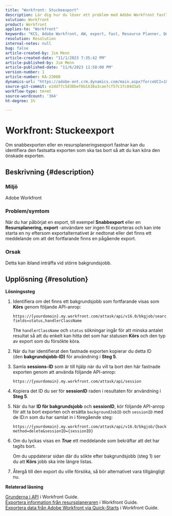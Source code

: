 ```yaml
---
title: "Workfront: Stuckeexport"
description: Lär dig hur du löser ett problem med Adobe Workfront fastlagda export.
solution: Workfront
product: Workfront
applies-to: "Workfront"
keywords: "KCS, Adobe Workfront, AW, export, fast, Resource Planner, Quick-start, API, Troubleshooting"
resolution: Resolution
internal-notes: null
bug: false
article-created-by: Jim Menn
article-created-date: "11/1/2023 7:35:42 PM"
article-published-by: Jim Menn
article-published-date: "11/6/2023 11:58:00 PM"
version-number: 1
article-number: KA-23080
dynamics-url: "https://adobe-ent.crm.dynamics.com/main.aspx?forceUCI=1&pagetype=entityrecord&etn=knowledgearticle&id=f76869d7-ed78-ee11-8179-6045bd006268"
source-git-commit: e2dd77c5d30bef6b1638a3cae7cf57c1fc84d3a5
workflow-type: tm+mt
source-wordcount: '364'
ht-degree: 1%

---
```


# Workfront: Stuckeexport


Om snabbexporten eller en resursplaneringsexport fastnar kan du identifiera den fastsatta exporten som ska tas bort så att du kan köra den önskade exporten.

## Beskrivning {#description}


### Miljö

Adobe Workfront



### Problem/symtom

När du har påbörjat en export, till exempel <b>Snabbexport</b> eller en <b>Resursplanering, export</b> -användare ser ingen fil exporteras och kan inte starta en ny eftersom exportalternativet är nedtonat eller det finns ett meddelande om att det fortfarande finns en pågående export.



### Orsak

Detta kan ibland inträffa vid större bakgrundsjobb.


## Upplösning {#resolution}


<b>Lösningssteg</b>



1. Identifiera om det finns ett bakgrundsjobb som fortfarande visas som <b>Körs</b> genom följande API-anrop:


   ```
   https://{yourdomain}.my.workfront.com/attask/api/v16.0/bkgjob/search?fields=status,handlerClassName
   ```




   The `handlerClassName` och `status` sökningar ingår för att minska antalet resultat så att du enkelt kan hitta det som har statusen <b>Körs</b> och den typ av export som du försökte köra.

1. När du har identifierat den fastnade exporten kopierar du detta ID (den <b>bakgrundsjobb-ID)</b> för användning i <b>Steg 5</b>.

1. Samla <b>sessions-ID</b> som är till hjälp när du vill ta bort den här fastnade exporten genom att använda följande API-anrop:


   ```
   https://{yourdomain}.my.workfront.com/attask/api/session
   ```




1. Kopiera det ID du ser för <b>sessionID</b> raden i resultaten för användning i <b>Steg 5</b>.

1. När du har <b>ID för bakgrundsjobb</b> och <b>sessionID</b>, kör följande API-anrop för att ta bort exporten och ersätta `backgroundJobID` och `sessionID` med de ID:n som du har samlat in i föregående steg:


   ```
   https://{yourdomain}.my.workfront.com/attask/api/v16.0/bkgjob/{backgroundJobID}?method=delete&sessionID={sessionID}
   ```




1. Om du lyckas visas en <b>*True</b>* ett meddelande som bekräftar att det har tagits bort.

   Om du uppdaterar sidan där du sökte efter bakgrundsjobb (steg 1) ser du att <b>Körs</b> jobb ska inte längre listas.

1. Återgå till den export du ville försöka, så bör alternativet vara tillgängligt nu.



<b>Relaterad läsning</b>

[Grunderna i API](https://experienceleague.adobe.com/docs/workfront/using/adobe-workfront-api/api-general-information/api-basics.html) i Workfront Guide.<br>
[Exportera information från resursplaneraren](https://experienceleague.adobe.com/docs/workfront/using/manage-resources/resource-planning-in-adobe-workfront/export-resource-planner.html) i Workfront Guide.<br>
[Exportera data från Adobe Workfront via Quick-Starts](https://experienceleague.adobe.com/docs/workfront/using/administration-and-setup/manage-wf/kick-starts/export-data-from-wf-via-kick-starts.html) i Workfront Guide.